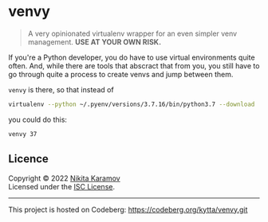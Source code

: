 # venvy

> A very opinionated virtualenv wrapper for an even simpler venv management. **USE AT YOUR OWN RISK.**

If you're a Python developer, you do have to use virtual environments
quite often. And, while there are tools that abscract that from you,
you still have to go through quite a process to create venvs and jump
between them.

`venvy` is there, so that instead of

```sh
virtualenv --python ~/.pyenv/versions/3.7.16/bin/python3.7 --download .venv37 && source .venv37/bin/activate
```

you could do this:

```sh
venvy 37
```

## Licence

Copyright © 2022 [Nikita Karamov]\
Licensed under the [ISC License].

---

This project is hosted on Codeberg: <https://codeberg.org/kytta/venvy.git>

[isc license]: https://spdx.org/licenses/ISC.html
[nikita karamov]: https://www.kytta.dev/
